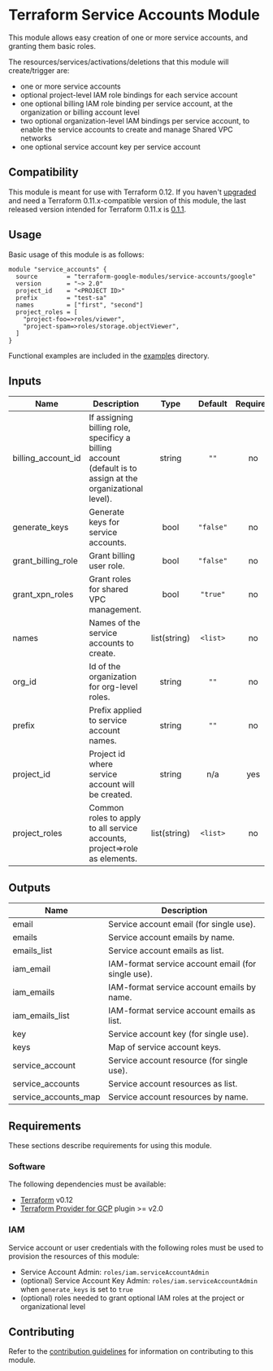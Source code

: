 # Terraform Service Accounts Module

This module allows easy creation of one or more service accounts, and granting them basic roles.

The resources/services/activations/deletions that this module will create/trigger are:

- one or more service accounts
- optional project-level IAM role bindings for each service account
- one optional billing IAM role binding per service account, at the organization or billing account level
- two optional organization-level IAM bindings per service account, to enable the service accounts to create and manage Shared VPC networks
- one optional service account key per service account

## Compatibility

 This module is meant for use with Terraform 0.12. If you haven't [upgraded](https://www.terraform.io/upgrade-guides/0-12.html)
  and need a Terraform 0.11.x-compatible version of this module, the last released version intended for
  Terraform 0.11.x is [0.1.1](https://registry.terraform.io/modules/terraform-google-modules/service-accounts/google/0.1.1).

## Usage

Basic usage of this module is as follows:

```hcl
module "service_accounts" {
  source        = "terraform-google-modules/service-accounts/google"
  version       = "~> 2.0"
  project_id    = "<PROJECT ID>"
  prefix        = "test-sa"
  names         = ["first", "second"]
  project_roles = [
    "project-foo=>roles/viewer",
    "project-spam=>roles/storage.objectViewer",
  ]
}
```

Functional examples are included in the
[examples](./examples/) directory.

<!-- BEGINNING OF PRE-COMMIT-TERRAFORM DOCS HOOK -->
## Inputs

| Name | Description | Type | Default | Required |
|------|-------------|:----:|:-----:|:-----:|
| billing\_account\_id | If assigning billing role, specificy a billing account (default is to assign at the organizational level). | string | `""` | no |
| generate\_keys | Generate keys for service accounts. | bool | `"false"` | no |
| grant\_billing\_role | Grant billing user role. | bool | `"false"` | no |
| grant\_xpn\_roles | Grant roles for shared VPC management. | bool | `"true"` | no |
| names | Names of the service accounts to create. | list(string) | `<list>` | no |
| org\_id | Id of the organization for org-level roles. | string | `""` | no |
| prefix | Prefix applied to service account names. | string | `""` | no |
| project\_id | Project id where service account will be created. | string | n/a | yes |
| project\_roles | Common roles to apply to all service accounts, project=>role as elements. | list(string) | `<list>` | no |

## Outputs

| Name | Description |
|------|-------------|
| email | Service account email (for single use). |
| emails | Service account emails by name. |
| emails\_list | Service account emails as list. |
| iam\_email | IAM-format service account email (for single use). |
| iam\_emails | IAM-format service account emails by name. |
| iam\_emails\_list | IAM-format service account emails as list. |
| key | Service account key (for single use). |
| keys | Map of service account keys. |
| service\_account | Service account resource (for single use). |
| service\_accounts | Service account resources as list. |
| service\_accounts\_map | Service account resources by name. |

<!-- END OF PRE-COMMIT-TERRAFORM DOCS HOOK -->

## Requirements

These sections describe requirements for using this module.

### Software

The following dependencies must be available:

- [Terraform][terraform] v0.12
- [Terraform Provider for GCP][terraform-provider-gcp] plugin >= v2.0

### IAM

Service account or user credentials with the following roles must be used to provision the resources of this module:

- Service Account Admin: `roles/iam.serviceAccountAdmin`
- (optional) Service Account Key Admin: `roles/iam.serviceAccountAdmin` when `generate_keys` is set to `true`
- (optional) roles needed to grant optional IAM roles at the project or organizational level

## Contributing

Refer to the [contribution guidelines](./CONTRIBUTING.md) for
information on contributing to this module.

[iam-module]: https://registry.terraform.io/modules/terraform-google-modules/iam/google
[project-factory-module]: https://registry.terraform.io/modules/terraform-google-modules/project-factory/google
[terraform-provider-gcp]: https://www.terraform.io/docs/providers/google/index.html
[terraform]: https://www.terraform.io/downloads.html

